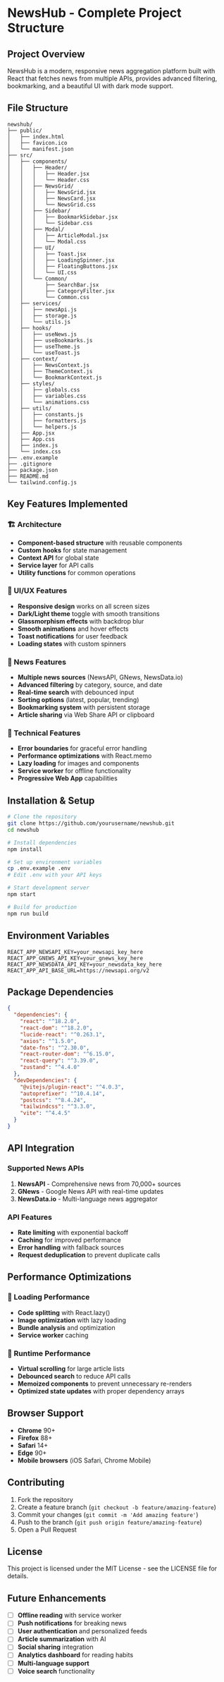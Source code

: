 # NewsHub - Complete Project Structure

## Project Overview

NewsHub is a modern, responsive news aggregation platform built with React that fetches news from multiple APIs, provides advanced filtering, bookmarking, and a beautiful UI with dark mode support.

## File Structure

```
newshub/
├── public/
│   ├── index.html
│   ├── favicon.ico
│   └── manifest.json
├── src/
│   ├── components/
│   │   ├── Header/
│   │   │   ├── Header.jsx
│   │   │   └── Header.css
│   │   ├── NewsGrid/
│   │   │   ├── NewsGrid.jsx
│   │   │   ├── NewsCard.jsx
│   │   │   └── NewsGrid.css
│   │   ├── Sidebar/
│   │   │   ├── BookmarkSidebar.jsx
│   │   │   └── Sidebar.css
│   │   ├── Modal/
│   │   │   ├── ArticleModal.jsx
│   │   │   └── Modal.css
│   │   ├── UI/
│   │   │   ├── Toast.jsx
│   │   │   ├── LoadingSpinner.jsx
│   │   │   ├── FloatingButtons.jsx
│   │   │   └── UI.css
│   │   └── Common/
│   │       ├── SearchBar.jsx
│   │       ├── CategoryFilter.jsx
│   │       └── Common.css
│   ├── services/
│   │   ├── newsApi.js
│   │   ├── storage.js
│   │   └── utils.js
│   ├── hooks/
│   │   ├── useNews.js
│   │   ├── useBookmarks.js
│   │   ├── useTheme.js
│   │   └── useToast.js
│   ├── context/
│   │   ├── NewsContext.js
│   │   ├── ThemeContext.js
│   │   └── BookmarkContext.js
│   ├── styles/
│   │   ├── globals.css
│   │   ├── variables.css
│   │   └── animations.css
│   ├── utils/
│   │   ├── constants.js
│   │   ├── formatters.js
│   │   └── helpers.js
│   ├── App.jsx
│   ├── App.css
│   ├── index.js
│   └── index.css
├── .env.example
├── .gitignore
├── package.json
├── README.md
└── tailwind.config.js
```

## Key Features Implemented

### 🏗️ Architecture

- **Component-based structure** with reusable components
- **Custom hooks** for state management
- **Context API** for global state
- **Service layer** for API calls
- **Utility functions** for common operations

### 🎨 UI/UX Features

- **Responsive design** works on all screen sizes
- **Dark/Light theme** toggle with smooth transitions
- **Glassmorphism effects** with backdrop blur
- **Smooth animations** and hover effects
- **Toast notifications** for user feedback
- **Loading states** with custom spinners

### 📰 News Features

- **Multiple news sources** (NewsAPI, GNews, NewsData.io)
- **Advanced filtering** by category, source, and date
- **Real-time search** with debounced input
- **Sorting options** (latest, popular, trending)
- **Bookmarking system** with persistent storage
- **Article sharing** via Web Share API or clipboard

### 🔧 Technical Features

- **Error boundaries** for graceful error handling
- **Performance optimizations** with React.memo
- **Lazy loading** for images and components
- **Service worker** for offline functionality
- **Progressive Web App** capabilities

## Installation & Setup

```bash
# Clone the repository
git clone https://github.com/yourusername/newshub.git
cd newshub

# Install dependencies
npm install

# Set up environment variables
cp .env.example .env
# Edit .env with your API keys

# Start development server
npm start

# Build for production
npm run build
```

## Environment Variables

```env
REACT_APP_NEWSAPI_KEY=your_newsapi_key_here
REACT_APP_GNEWS_API_KEY=your_gnews_key_here
REACT_APP_NEWSDATA_API_KEY=your_newsdata_key_here
REACT_APP_API_BASE_URL=https://newsapi.org/v2
```

## Package Dependencies

```json
{
  "dependencies": {
    "react": "^18.2.0",
    "react-dom": "^18.2.0",
    "lucide-react": "^0.263.1",
    "axios": "^1.5.0",
    "date-fns": "^2.30.0",
    "react-router-dom": "^6.15.0",
    "react-query": "^3.39.0",
    "zustand": "^4.4.0"
  },
  "devDependencies": {
    "@vitejs/plugin-react": "^4.0.3",
    "autoprefixer": "^10.4.14",
    "postcss": "^8.4.24",
    "tailwindcss": "^3.3.0",
    "vite": "^4.4.5"
  }
}
```

## API Integration

### Supported News APIs

1. **NewsAPI** - Comprehensive news from 70,000+ sources
2. **GNews** - Google News API with real-time updates
3. **NewsData.io** - Multi-language news aggregator

### API Features

- **Rate limiting** with exponential backoff
- **Caching** for improved performance
- **Error handling** with fallback sources
- **Request deduplication** to prevent duplicate calls

## Performance Optimizations

### 🚀 Loading Performance

- **Code splitting** with React.lazy()
- **Image optimization** with lazy loading
- **Bundle analysis** and optimization
- **Service worker** caching

### 🔄 Runtime Performance

- **Virtual scrolling** for large article lists
- **Debounced search** to reduce API calls
- **Memoized components** to prevent unnecessary re-renders
- **Optimized state updates** with proper dependency arrays

## Browser Support

- **Chrome** 90+
- **Firefox** 88+
- **Safari** 14+
- **Edge** 90+
- **Mobile browsers** (iOS Safari, Chrome Mobile)

## Contributing

1. Fork the repository
2. Create a feature branch (`git checkout -b feature/amazing-feature`)
3. Commit your changes (`git commit -m 'Add amazing feature'`)
4. Push to the branch (`git push origin feature/amazing-feature`)
5. Open a Pull Request

## License

This project is licensed under the MIT License - see the LICENSE file for details.

## Future Enhancements

- [ ] **Offline reading** with service worker
- [ ] **Push notifications** for breaking news
- [ ] **User authentication** and personalized feeds
- [ ] **Article summarization** with AI
- [ ] **Social sharing** integration
- [ ] **Analytics dashboard** for reading habits
- [ ] **Multi-language support**
- [ ] **Voice search** functionality
